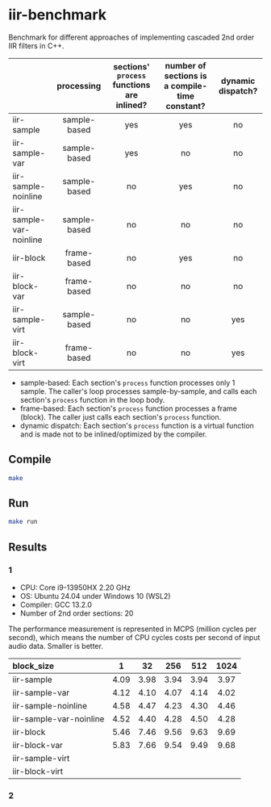 # iir-benchmark

Benchmark for different approaches of implementing cascaded 2nd order IIR filters in C++.

|                         | processing   | sections' `process` functions are inlined? | number of sections is a compile-time constant? | dynamic dispatch? |
| :---------------------- | :----------: | :----------------------------------------: | :--------------------------------------------: | :---------------: |
| iir-sample              | sample-based | yes                                        | yes                                            | no                |
| iir-sample-var          | sample-based | yes                                        | no                                             | no                |
| iir-sample-noinline     | sample-based | no                                         | yes                                            | no                |
| iir-sample-var-noinline | sample-based | no                                         | no                                             | no                |
| iir-block               | frame-based  | no                                         | yes                                            | no                |
| iir-block-var           | frame-based  | no                                         | no                                             | no                |
| iir-sample-virt         | sample-based | no                                         | no                                             | yes               |
| iir-block-virt          | frame-based  | no                                         | no                                             | yes               |

* sample-based: Each section's `process` function processes only 1 sample. The caller's loop processes sample-by-sample, and calls each section's `process` function in the loop body.
* frame-based: Each section's `process` function processes a frame (block). The caller just calls each section's `process` function.
* dynamic dispatch: Each section's `process` function is a virtual function and is made not to be inlined/optimized by the compiler.

## Compile

```sh
make
```

## Run

```sh
make run
```

## Results

### 1

* CPU: Core i9-13950HX 2.20 GHz
* OS: Ubuntu 24.04 under Windows 10 (WSL2)
* Compiler: GCC 13.2.0
* Number of 2nd order sections: 20

The performance measurement is represented in MCPS (million cycles per second), which means the number of CPU cycles costs per second of input audio data. Smaller is better.

| block\_size              | 1      | 32     | 256    | 512    | 1024   |
| :----------------------- | :----: | :----: | :----: | :----: | :----: |
| iir-sample               | 4.09   | 3.98   | 3.94   | 3.94   | 3.97   |
| iir-sample-var           | 4.12   | 4.10   | 4.07   | 4.14   | 4.02   |
| iir-sample-noinline      | 4.58   | 4.47   | 4.23   | 4.30   | 4.46   |
| iir-sample-var-noinline  | 4.52   | 4.40   | 4.28   | 4.50   | 4.28   |
| iir-block                | 5.46   | 7.46   | 9.56   | 9.63   | 9.69   |
| iir-block-var            | 5.83   | 7.66   | 9.54   | 9.49   | 9.68   |
| iir-sample-virt          |        |        |        |        |        |
| iir-block-virt           |        |        |        |        |        |

### 2
